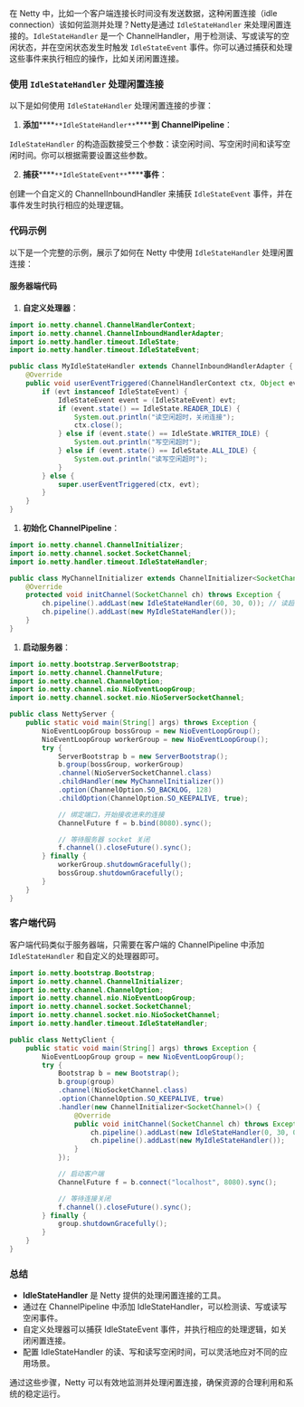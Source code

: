 在 Netty 中，比如一个客户端连接长时间没有发送数据，这种闲置连接（idle connection）该如何监测并处理？Netty是通过 `IdleStateHandler` 来处理闲置连接的。`IdleStateHandler` 是一个 ChannelHandler，用于检测读、写或读写的空闲状态，并在空闲状态发生时触发 `IdleStateEvent` 事件。你可以通过捕获和处理这些事件来执行相应的操作，比如关闭闲置连接。

### 使用 `IdleStateHandler` 处理闲置连接

以下是如何使用 `IdleStateHandler` 处理闲置连接的步骤：

1. **添加******`**IdleStateHandler**`******到 ChannelPipeline**：

`IdleStateHandler` 的构造函数接受三个参数：读空闲时间、写空闲时间和读写空闲时间。你可以根据需要设置这些参数。

2. **捕获******`**IdleStateEvent**`******事件**：

创建一个自定义的 ChannelInboundHandler 来捕获 `IdleStateEvent` 事件，并在事件发生时执行相应的处理逻辑。

### 代码示例

以下是一个完整的示例，展示了如何在 Netty 中使用 `IdleStateHandler` 处理闲置连接：

#### 服务器端代码

1. **自定义处理器**：

```java
import io.netty.channel.ChannelHandlerContext;  
import io.netty.channel.ChannelInboundHandlerAdapter;  
import io.netty.handler.timeout.IdleState;  
import io.netty.handler.timeout.IdleStateEvent;  

public class MyIdleStateHandler extends ChannelInboundHandlerAdapter {  
    @Override  
    public void userEventTriggered(ChannelHandlerContext ctx, Object evt) throws Exception {  
        if (evt instanceof IdleStateEvent) {  
            IdleStateEvent event = (IdleStateEvent) evt;  
            if (event.state() == IdleState.READER_IDLE) {  
                System.out.println("读空闲超时，关闭连接");  
                ctx.close();  
            } else if (event.state() == IdleState.WRITER_IDLE) {  
                System.out.println("写空闲超时");  
            } else if (event.state() == IdleState.ALL_IDLE) {  
                System.out.println("读写空闲超时");  
            }  
        } else {  
            super.userEventTriggered(ctx, evt);  
        }  
    }  
}
```

1. **初始化 ChannelPipeline**：

```java
import io.netty.channel.ChannelInitializer;  
import io.netty.channel.socket.SocketChannel;  
import io.netty.handler.timeout.IdleStateHandler;  

public class MyChannelInitializer extends ChannelInitializer<SocketChannel> {  
    @Override  
    protected void initChannel(SocketChannel ch) throws Exception {  
        ch.pipeline().addLast(new IdleStateHandler(60, 30, 0)); // 读超时60秒，写超时30秒  
        ch.pipeline().addLast(new MyIdleStateHandler());  
    }  
}
```

1. **启动服务器**：

```java
import io.netty.bootstrap.ServerBootstrap;  
import io.netty.channel.ChannelFuture;  
import io.netty.channel.ChannelOption;  
import io.netty.channel.nio.NioEventLoopGroup;  
import io.netty.channel.socket.nio.NioServerSocketChannel;  

public class NettyServer {  
    public static void main(String[] args) throws Exception {  
        NioEventLoopGroup bossGroup = new NioEventLoopGroup();  
        NioEventLoopGroup workerGroup = new NioEventLoopGroup();  
        try {  
            ServerBootstrap b = new ServerBootstrap();  
            b.group(bossGroup, workerGroup)  
            .channel(NioServerSocketChannel.class)  
            .childHandler(new MyChannelInitializer())  
            .option(ChannelOption.SO_BACKLOG, 128)  
            .childOption(ChannelOption.SO_KEEPALIVE, true);  

            // 绑定端口，开始接收进来的连接  
            ChannelFuture f = b.bind(8080).sync();  

            // 等待服务器 socket 关闭  
            f.channel().closeFuture().sync();  
        } finally {  
            workerGroup.shutdownGracefully();  
            bossGroup.shutdownGracefully();  
        }  
    }  
}
```

### 客户端代码

客户端代码类似于服务器端，只需要在客户端的 ChannelPipeline 中添加 `IdleStateHandler` 和自定义的处理器即可。

```java
import io.netty.bootstrap.Bootstrap;  
import io.netty.channel.ChannelInitializer;  
import io.netty.channel.ChannelOption;  
import io.netty.channel.nio.NioEventLoopGroup;  
import io.netty.channel.socket.SocketChannel;  
import io.netty.channel.socket.nio.NioSocketChannel;  
import io.netty.handler.timeout.IdleStateHandler;  

public class NettyClient {  
    public static void main(String[] args) throws Exception {  
        NioEventLoopGroup group = new NioEventLoopGroup();  
        try {  
            Bootstrap b = new Bootstrap();  
            b.group(group)  
            .channel(NioSocketChannel.class)  
            .option(ChannelOption.SO_KEEPALIVE, true)  
            .handler(new ChannelInitializer<SocketChannel>() {  
                @Override  
                public void initChannel(SocketChannel ch) throws Exception {  
                    ch.pipeline().addLast(new IdleStateHandler(0, 30, 0)); // 仅设置写超时  
                    ch.pipeline().addLast(new MyIdleStateHandler());  
                }  
            });  

            // 启动客户端  
            ChannelFuture f = b.connect("localhost", 8080).sync();  

            // 等待连接关闭  
            f.channel().closeFuture().sync();  
        } finally {  
            group.shutdownGracefully();  
        }  
    }  
}
```

### 总结

+ **IdleStateHandler** 是 Netty 提供的处理闲置连接的工具。
+ 通过在 ChannelPipeline 中添加 IdleStateHandler，可以检测读、写或读写空闲事件。
+ 自定义处理器可以捕获 IdleStateEvent 事件，并执行相应的处理逻辑，如关闭闲置连接。
+ 配置 IdleStateHandler 的读、写和读写空闲时间，可以灵活地应对不同的应用场景。

通过这些步骤，Netty 可以有效地监测并处理闲置连接，确保资源的合理利用和系统的稳定运行。
